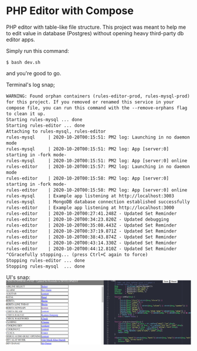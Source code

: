 # PHP Editor with Compose

PHP editor with table-like file structure. This project was meant to help me to edit value in database (Postgres) without opening heavy third-party db editor apps.

Simply run this command:
```
$ bash dev.sh
```
and you're good to go.

Terminal's log snap;
```
WARNING: Found orphan containers (rules-editor-prod, rules-mysql-prod) for this project. If you removed or renamed this service in your compose file, you can run this command with the --remove-orphans flag to clean it up.
Starting rules-mysql ... done
Starting rules-editor ... done
Attaching to rules-mysql, rules-editor
rules-mysql     | 2020-10-20T00:15:51: PM2 log: Launching in no daemon mode
rules-mysql     | 2020-10-20T00:15:51: PM2 log: App [server:0] starting in -fork mode-
rules-mysql     | 2020-10-20T00:15:51: PM2 log: App [server:0] online
rules-editor    | 2020-10-20T00:15:57: PM2 log: Launching in no daemon mode
rules-editor    | 2020-10-20T00:15:58: PM2 log: App [server:0] starting in -fork mode-
rules-editor    | 2020-10-20T00:15:58: PM2 log: App [server:0] online
rules-mysql     | Example app listening at http://localhost:3003
rules-mysql     | MongoDB database connection established successfully
rules-editor    | Example app listening at http://localhost:3000
rules-editor    | 2020-10-20T00:27:41.248Z - Updated Set Reminder
rules-editor    | 2020-10-20T00:34:23.820Z - Updated debugging
rules-editor    | 2020-10-20T00:35:08.443Z - Updated Set Reminder
rules-editor    | 2020-10-20T00:37:19.871Z - Updated Set Reminder
rules-editor    | 2020-10-20T00:38:43.874Z - Updated Set Reminder
rules-editor    | 2020-10-20T00:43:14.330Z - Updated Set Reminder
rules-editor    | 2020-10-20T00:44:12.810Z - Updated Set Reminder
^CGracefully stopping... (press Ctrl+C again to force)
Stopping rules-editor ... done
Stopping rules-mysql  ... done

```

UI's snap:
![snap_1](readme-files/snapshot.png "Snap 1")